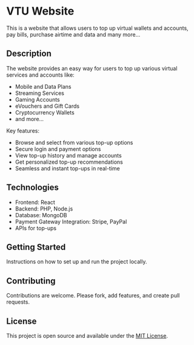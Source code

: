 # VTU Website

This is a website that allows users to top up virtual wallets and accounts, pay bills, purchase airtime and data and many more... 

## Description
The website provides an easy way for users to top up various virtual services and accounts like:

- Mobile and Data Plans
- Streaming Services 
- Gaming Accounts
- eVouchers and Gift Cards
- Cryptocurrency Wallets
- and more...

Key features:

- Browse and select from various top-up options
- Secure login and payment options
- View top-up history and manage accounts
- Get personalized top-up recommendations 
- Seamless and instant top-ups in real-time

## Technologies
- Frontend: React 
- Backend: PHP, Node.js
- Database: MongoDB
- Payment Gateway Integration: Stripe, PayPal 
- APIs for top-ups

## Getting Started
Instructions on how to set up and run the project locally. 

## Contributing
Contributions are welcome. Please fork, add features, and create pull requests.

## License
This project is open source and available under the [MIT License](https://opensource.org/licenses/MIT).

